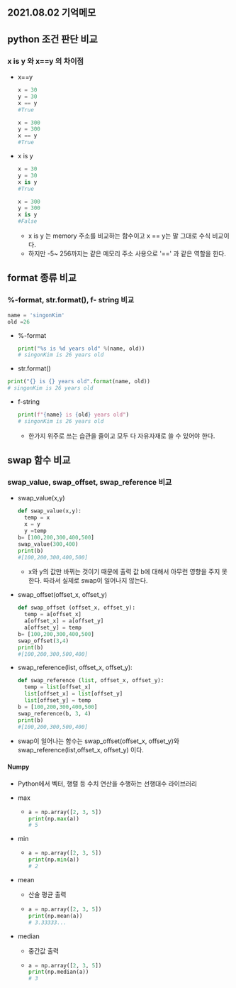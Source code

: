 ## 2021.08.02 기억메모

## python 조건 판단 비교

### x is y 와 x==y 의 차이점

- x==y

  ```python
  x = 30
  y = 30
  x == y
  #True
  
  x = 300
  y = 300
  x == y
  #True
  ```

- x is y

  ```python
  x = 30
  y = 30
  x is y
  #True
  
  x = 300
  y = 300
  x is y
  #False
  ```

  - x is y 는 memory 주소를 비교하는 함수이고 x == y는 말 그대로 수식 비교이다. 
  - 하지만 -5~ 256까지는 같은 메모리 주소 사용으로 '==' 과 같은 역할을 한다.

## format 종류 비교

### %-format, str.format(), f- string 비교

 ```python
 name = 'singonKim'
 old =26
 ```

- %-format

  ```python
  print("%s is %d years old" %(name, old))
  # singonKim is 26 years old
  ```

  

-  str.format()

  ```python
  print("{} is {} years old".format(name, old))
  # singonKim is 26 years old
  ```

  

- f-string

  ```python
  print(f"{name} is {old} years old")
  # singonKim is 26 years old
  ```

  - 한가지 위주로 쓰는 습관을 줄이고 모두 다 자유자재로 쓸 수 있어야 한다.

## swap 함수 비교

### swap_value, swap_offset, swap_reference 비교

- swap_value(x,y)

  ```python
  def swap_value(x,y):
    temp = x
    x = y
    y =temp
  b= [100,200,300,400,500]
  swap_value(300,400)
  print(b)
  #[100,200,300,400,500]
  ```

  - x와 y의 값만 바뀌는 것이기 때문에 출력 값 b에 대해서 아무런 영향을 주지 못한다. 따라서 실제로 swap이 일어나지 않는다.

- swap_offset(offset_x, offset_y)

  ```python
  def swap_offset (offset_x, offset_y):
    temp = a[offset_x]
    a[offset_x] = a[offset_y]
    a[offset_y] = temp
  b= [100,200,300,400,500]
  swap_offset(3,4)
  print(b)
  #[100,200,300,500,400]
  ```

- swap_reference(list, offset_x, offset_y):

  ```python
  def swap_reference (list, offset_x, offset_y):
    temp = list[offset_x]
    list[offset_x] = list[offset_y]
    list[offset_y] = temp
  b = [100,200,300,400,500]
  swap_reference(b, 3, 4)
  print(b)
  #[100,200,300,500,400]
  ```

- swap이 일어나는 함수는 swap_offset(offset_x, offset_y)와 swap_reference(list,offset_x, offset_y) 이다.



#### Numpy

- Python에서 벡터, 행렬 등 수치 연산을 수행하는 선행대수 라이브러리

- max

  - ```python
    a = np.array([2, 3, 5])
    print(np.max(a))
    # 5
    ```

- min

  - ```python
    a = np.array([2, 3, 5])
    print(np.min(a))
    # 2
    ```

- mean

  - 산술 평균 출력

  - ```python
    a = np.array([2, 3, 5])
    print(np.mean(a))
    # 3.33333...
    ```

- median

  - 중간값 출력

  - ```python
    a = np.array([2, 3, 5])
    print(np.median(a))
    # 3
    ```

    